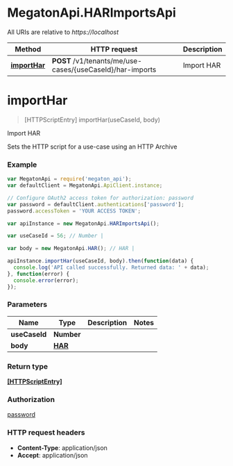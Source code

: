 # MegatonApi.HARImportsApi

All URIs are relative to *https://localhost*

Method | HTTP request | Description
------------- | ------------- | -------------
[**importHar**](HARImportsApi.md#importHar) | **POST** /v1/tenants/me/use-cases/{useCaseId}/har-imports | Import HAR


<a name="importHar"></a>
# **importHar**
> [HTTPScriptEntry] importHar(useCaseId, body)

Import HAR

Sets the HTTP script for a use-case using an HTTP Archive

### Example
```javascript
var MegatonApi = require('megaton_api');
var defaultClient = MegatonApi.ApiClient.instance;

// Configure OAuth2 access token for authorization: password
var password = defaultClient.authentications['password'];
password.accessToken = 'YOUR ACCESS TOKEN';

var apiInstance = new MegatonApi.HARImportsApi();

var useCaseId = 56; // Number | 

var body = new MegatonApi.HAR(); // HAR | 

apiInstance.importHar(useCaseId, body).then(function(data) {
  console.log('API called successfully. Returned data: ' + data);
}, function(error) {
  console.error(error);
});

```

### Parameters

Name | Type | Description  | Notes
------------- | ------------- | ------------- | -------------
 **useCaseId** | **Number**|  | 
 **body** | [**HAR**](HAR.md)|  | 

### Return type

[**[HTTPScriptEntry]**](HTTPScriptEntry.md)

### Authorization

[password](../README.md#password)

### HTTP request headers

 - **Content-Type**: application/json
 - **Accept**: application/json

